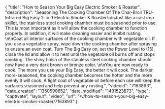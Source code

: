 {
    "title": "How to Season Your Big Easy Electric Smoker & Roaster",
    "description": "Seasoning The Cooking Chamber Of The Char-Broil TRU-Infrared Big Easy 2-in-1 Electric Smoker & Roaster\n\nJust like a cast iron skillet, the stainless steel cooking chamber must be seasoned prior to use. This is most important as it will allow the cooking chamber to function properly. In addition, it will make cleaning easier and inhibit rusting. \n\nCoat all interior surfaces of the cooking chamber with vegetable oil. If you use a vegetable spray, wipe down the cooking chamber after spraying to ensure an even coat. Turn The Big Easy on, set the Power Level to (15), close the lid and allow it to heat until the vegetable oil burns off and stops smoking. The shiny finish of the stainless steel cooking chamber should now have a very dark brown or bronze color. \n\nYou are now ready to cook. The more you use your Big Easy, the better it will cook. The darker, more-seasoned, the cooking chamber becomes the hotter and the more evenly it will cook. A light coat of vegetable oil before each use will keep the surfaces seasoned and help prevent any rusting.",
    "videoid": "7163893",
    "date_created": "1350590652",
    "date_modified": "1491523873",
    "type": "captivate",
    "layout": "video",
    "url": "\/v\/how-to-season-your-big-easy-electric-smoker-roaster\/7163893"
}